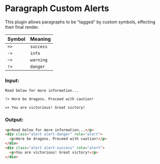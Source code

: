 # Paragraph Custom Alerts

This plugin allows paragraphs to be "tagged" by custom symbols, effecting their final render.

| Symbol | Meaning   |
| ------ | --------- |
| `=>`   | `success` |
| `->`   | `info`    |
| `~>`   | `warning` |
| `!>`   | `danger`  |

### Input:

```mdx
Read below for more information...

!> Here be dragons. Proceed with caution!

=> You are victorious! Great victory!
```

### Output:

```html
<p>Read below for more information...</p>
<div class="alert alert-danger" role="alert">
  <p>Here be dragons. Proceed with caution!</p>
</div>
<div class="alert alert-success" role="alert">
  <p>You are victorious! Great victory!</p>
</div>
```
